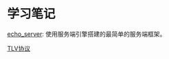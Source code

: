 # 学习笔记

[echo_server](./echo_server/notes/echo_server.md): 使用服务端引擎搭建的最简单的服务端框架。

[TLV协议](./tlvprotocol/note.md)